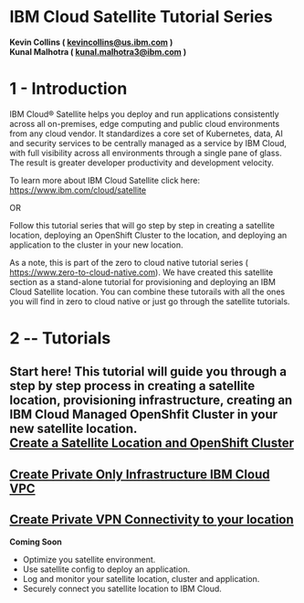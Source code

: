 IBM Cloud Satellite Tutorial Series
====================================


**Kevin Collins ( kevincollins@us.ibm.com )**  
**Kunal Malhotra ( kunal.malhotra3@ibm.com )**

1 - Introduction 
================
IBM Cloud® Satellite helps you deploy and run applications consistently across all on-premises, edge computing and public cloud environments from any cloud vendor. It standardizes a core set of Kubernetes, data, AI and security services to be centrally managed as a service by IBM Cloud, with full visibility across all environments through a single pane of glass. The result is greater developer productivity and development velocity.

To learn more about IBM Cloud Satellite click here: <https://www.ibm.com/cloud/satellite>

OR

Follow this tutorial series that will go step by step in creating a satellite location, deploying an OpenShift Cluster to the location, and deploying an application to the cluster in your new location.

As a note, this is part of the zero to cloud native tutorial series ( <https://www.zero-to-cloud-native.com>).  We have created this satellite section as a stand-alone tutorial for provisioning and deploying an IBM Cloud Satellite location.  You can combine these tutorails with all the ones you will find in zero to cloud native or just go through the satellite tutorials.  

2 -- Tutorials
==============================================

<b>Start here!</b> This tutorial will guide you through a step by step process in creating a satellite location, provisioning infrastructure, creating an IBM Cloud Managed OpenShfit Cluster in your new satellite location.   
<b>[Create a Satellite Location and OpenShift Cluster](https://github.com/kmcolli/satellite/blob/master/docs/satellite/satellite.md)</b>
--
         

<b>[Create Private Only Infrastructure IBM Cloud VPC ](https://github.com/kmcolli/satellite/blob/master/docs/vpc/vpc.md)</b>
--  
      

<b>[Create Private VPN Connectivity to your location](https://github.com/kmcolli/satellite/blob/master/docs/vpn/vpn.md)</b>
--

<b>Coming Soon</b>

* Optimize you satellite environment. 
* Use satellite config to deploy an application.  
* Log and monitor your satellite location, cluster and application. 
* Securely connect you satellite location to IBM Cloud. 





